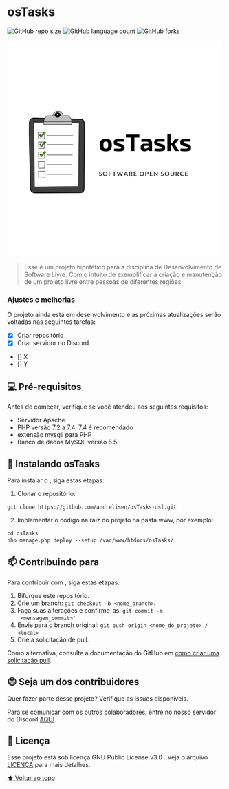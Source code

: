 # osTasks

<!---Esses são exemplos. Veja https://shields.io para outras pessoas ou para personalizar este conjunto de escudos. Você pode querer incluir dependências, status do projeto e informações de licença aqui--->

![GitHub repo size](https://img.shields.io/github/repo-size/iuricode/README-template?style=for-the-badge)
![GitHub language count](https://img.shields.io/github/languages/count/iuricode/README-template?style=for-the-badge)
![GitHub forks](https://img.shields.io/github/forks/iuricode/README-template?style=for-the-badge)

<img src="logo.png" alt="Logo osTasks">

> Esse é um projeto hipotético para a disciplina de Desenvolvimento de Software Livre. Com o intuito de exemplificar a criação e manutenção de um projeto livre entre pessoas de diferentes regiões.

### Ajustes e melhorias

O projeto ainda está em desenvolvimento e as próximas atualizações serão voltadas nas seguintes tarefas:

- [x] Criar repositório
- [x] Criar servidor no Discord
- []  X
- []  Y

## 💻 Pré-requisitos

Antes de começar, verifique se você atendeu aos seguintes requisitos:
<!---Estes são apenas requisitos de exemplo. Adicionar, duplicar ou remover conforme necessário--->
* Servidor Apache
* PHP versão 7.2 a 7.4, 7.4 é recomendado
* extensão mysqli para PHP
* Banco de dados MySQL versão 5.5


## 🚀 Instalando osTasks

Para instalar o <osTasks>, siga estas etapas:

1) Clonar o repositório:
```
git clone https://github.com/andrelisen/osTasks-dsl.git
```

2) Implementar o código na raíz do projeto na pasta www, por exemplo:
```
cd osTasks
php manage.php deploy --setup /var/www/htdocs/osTasks/
```


## 📫 Contribuindo para <osTasks>
<!---Se o seu README for longo ou se você tiver algum processo ou etapas específicas que deseja que os contribuidores sigam, considere a criação de um arquivo CONTRIBUTING.md separado--->
Para contribuir com <osTasks>, siga estas etapas:

1. Bifurque este repositório.
2. Crie um branch: `git checkout -b <nome_branch>`.
3. Faça suas alterações e confirme-as: `git commit -m '<mensagem_commit>'`
4. Envie para o branch original: `git push origin <nome_do_projeto> / <local>`
5. Crie a solicitação de pull. 

Como alternativa, consulte a documentação do GitHub em [como criar uma solicitação pull](https://help.github.com/en/github/collaborating-with-issues-and-pull-requests/creating-a-pull-request).


## 😄 Seja um dos contribuidores<br>

Quer fazer parte desse projeto? Verifique as issues disponíveis.

Para se comunicar com os outros colaboradores, entre no nosso servidor do Discord [AQUI](https://discord.gg/7K4jdkPr).

## 📝 Licença

Esse projeto está sob licença GNU Public License v3.0 . Veja o arquivo [LICENÇA](LICENSE.md) para mais detalhes.

[⬆ Voltar ao topo](#osTasks)<br>
